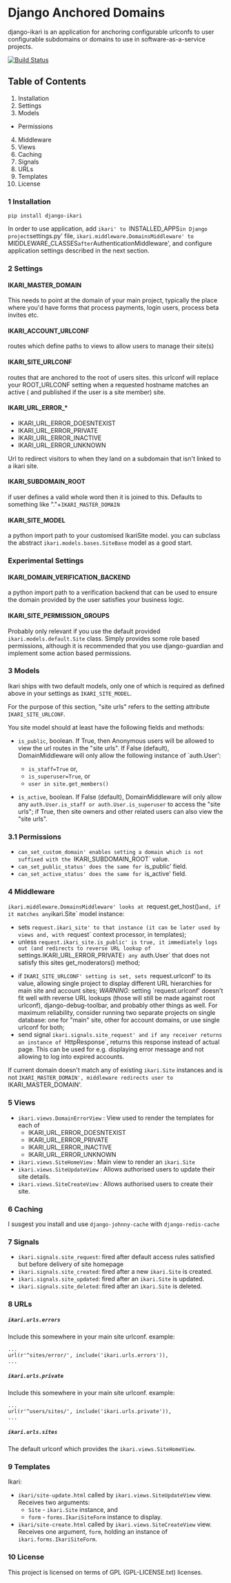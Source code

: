 Django Anchored Domains
==========================

django-ikari is an application for anchoring configurable
urlconfs to user configurable subdomains or domains to use
in software-as-a-service projects.

[![Build Status](https://travis-ci.org/airtonix/django-ikari.png?branch=develop)](https://travis-ci.org/airtonix/django-ikari)

## Table of Contents

1. Installation
2. Settings
3. Models
  * Permissions
4. Middleware
5. Views
6. Caching
7. Signals
8. URLs
9. Templates
10. License


### 1 Installation

 `pip install django-ikari`

  In order to use application, add `ikari' to `INSTALLED_APPS` in
  Django project `settings.py' file,
  `ikari.middleware.DomainsMiddleware' to `MIDDLEWARE_CLASSES`
  after `AuthenticationMiddleware', and configure application settings
  described in the next section.

### 2 Settings


#### IKARI_MASTER_DOMAIN

This needs to point at the domain
of your main project, typically
the place where you'd have forms that
process payments, login users, process
beta invites etc.

#### IKARI_ACCOUNT_URLCONF

routes which define paths to views to
allow users to manage their site(s)

#### IKARI_SITE_URLCONF

routes that are anchored to the root
of users sites. this urlconf will replace
your ROOT_URLCONF setting when a requested
hostname matches an active ( and published
if the user is a site member) site.

#### IKARI_URL_ERROR_*

* IKARI_URL_ERROR_DOESNTEXIST
* IKARI_URL_ERROR_PRIVATE
* IKARI_URL_ERROR_INACTIVE
* IKARI_URL_ERROR_UNKNOWN

Url to redirect visitors to when they
land on a subdomain that isn't linked
to a ikari site.

#### IKARI_SUBDOMAIN_ROOT

if user defines a valid whole word then it is joined to
this. Defaults to something like "."+`IKARI_MASTER_DOMAIN`

#### IKARI_SITE_MODEL

a python import path to your customised IkariSite model.
you can subclass the abstract `ikari.models.bases.SiteBase`
model as a good start.


### Experimental Settings

#### IKARI_DOMAIN_VERIFICATION_BACKEND

a python import path to a verification backend that can
be used to ensure the domain provided by the user satisfies
your business logic.

#### IKARI_SITE_PERMISSION_GROUPS

Probably only relevant if you use the default provided `ikari.models.default.Site` class.
Simply provides some role based permissions, although it is recommended that you
use django-guardian and implement some action based permissions.


### 3 Models

Ikari ships with two default models, only one of which is required as defined
above in your settings as `IKARI_SITE_MODEL`.

For the purpose of this section, "site urls" refers to the setting 
attribute `IKARI_SITE_URLCONF`.

You site model should at least have the following fields and methods:

* `is_public`, boolean.  If True, then Anonymous users will
  be allowed to view the url routes in the "site urls".
  If False (default), DomainMiddleware will
  only allow the following instance of `auth.User':
  * `is_staff=True` or,
  * `is_superuser=True`, or
  * `user in site.get_members()`

* `is_active`, boolean.  If False (default), DomainMiddleware will
  only allow any `auth.User.is_staff or auth.User.is_superuser` to access the "site urls";
  if True, then site owners and other related users can also view the "site urls".


### 3.1 Permissions

* `can_set_custom_domain' enables setting a domain which is not suffixed
with the `IKARI_SUBDOMAIN_ROOT` value.
* `can_set_public_status' does the same for `is_public' field.
* `can_set_active_status' does the same for `is_active' field.


### 4 Middleware
`ikari.middleware.DomainsMiddleware' looks at
`request.get_host()` and, if it matches any `ikari.Site` model
instance:
* sets `request.ikari_site' to that instance (it can be later used by
  views and, with `request` context processor, in templates);
* unless `request.ikari_site.is_public' is true, it immediately logs
  out (and redirects to reverse URL lookup of
  `settings.IKARI_URL_ERROR_PRIVATE`) any `auth.User` that does not
  satisfy this sites get_moderators() method;
- if `IKARI_SITE_URLCONF' setting is set, sets
  `request.urlconf' to its value, allowing single project to display
  different URL hierarchies for main site and account sites;
  *WARNING*: setting `request.urlconf' doesn't fit well with reverse
  URL lookups (those will still be made against root urlconf),
  django-debug-toolbar, and probably other things as well. For
  maximum reliability, consider running two separate projects on
  single database: one for "main" site, other for account domains,
  or use single urlconf for both;
- send signal `ikari.signals.site_request' and if any
  receiver returns an instance of `HttpResponse`, returns this
  response instead of actual page.  This can be used for
  e.g. displaying error message and not allowing to log into expired
  accounts.

If current domain doesn't match any of existing `ikari.Site` instances
and is not `IKARI_MASTER_DOMAIN', middleware redirects user to
`IKARI_MASTER_DOMAIN'.


### 5 Views

* `ikari.views.DomainErrorView` : View used to render the templates for each of 
  * IKARI_URL_ERROR_DOESNTEXIST
  * IKARI_URL_ERROR_PRIVATE
  * IKARI_URL_ERROR_INACTIVE
  * IKARI_URL_ERROR_UNKNOWN
* `ikari.views.SiteHomeView` : Main view to render an `ikari.Site`
* `ikari.views.SiteUpdateView` : Allows authorised users to update their site details.
* `ikari.views.SiteCreateView` : Allows authorised users to create their site.


### 6 Caching

I susgest you install and use `django-johnny-cache` with `django-redis-cache`


### 7 Signals

* `ikari.signals.site_request`: fired after default access rules satisfied but before delivery
of site homepage
* `ikari.signals.site_created`: fired after a new `ikari.Site` is created.
* `ikari.signals.site_updated`: fired after an `ikari.Site` is updated.
* `ikari.signals.site_deleted`: fired after an `ikari.Site` is deleted.


### 8 URLs

##### `ikari.urls.errors`

Include this somewhere in your main site urlconf. example:
```
...
url(r'^sites/error/', include('ikari.urls.errors')),
...
```

##### `ikari.urls.private`

Include this somewhere in your main site urlconf. example:
```
...
url(r'^users/sites/', include('ikari.urls.private')),
...
```

##### `ikari.urls.sites`

The default urlconf which provides the `ikari.views.SiteHomeView`.


### 9 Templates
Ikari:
- `ikari/site-update.html` called by `ikari.views.SiteUpdateView` view.
  Receives two arguments:
  - `Site` - `ikari.Site` instance, and
  - `form` - `forms.IkariSiteForm` instance to display.
- `ikari/site-create.html` called by `ikari.views.SiteCreateView` view.
  Receives one argument, `form`, holding an instance of
  `ikari.forms.IkariSiteForm`.


### 10 License
  This project is licensed on terms of GPL (GPL-LICENSE.txt) licenses.